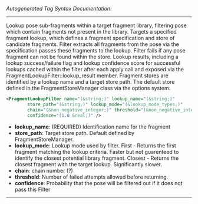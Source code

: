 <!-- THIS IS AN AUTOGENERATED FILE: Don't edit it directly, instead change the schema definition in the code itself. -->

_Autogenerated Tag Syntax Documentation:_

---
Lookup pose sub-fragments within a target fragment library, filtering pose which contain fragments not present in the library. Targets a specified fragment lookup, which defines a fragment specification and store of candidate fragments. Filter extracts all fragments from the pose via the specification passes these fragments to the lookup. Filter fails if any pose fragment can not be found within the store. Lookup results, including a lookup success/failure flag and lookup confidence score for successful lookups cached within the filter after each apply call and exposed via the FragmentLookupFilter::lookup_result member. Fragment stores are identified by a lookup name and a target store path. The default store defined in the FragmentStoreManager class via the options system.

```xml
<FragmentLookupFilter name="(&string;)" lookup_name="(&string;)"
        store_path="(&string;)" lookup_mode="(&lookup_mode_types;)"
        chain="(&non_negative_integer;)" threshold="(&non_negative_integer;)"
        confidence="(1.0 &real;)" />
```

-   **lookup_name**: (REQUIRED) Identification name for the fragment
-   **store_path**: Target store path. Default defined by FragmentStoreManager.
-   **lookup_mode**: Lookup mode used by filter. First - Returns the first fragment matching the lookup criteria.  Faster but not guarenteed to identify the closest potential library fragment. Closest - Returns the closest fragment with the target lookup. Significantly slower.
-   **chain**: chain number (?)
-   **threshold**: Number of failed attempts allowed before returning.
-   **confidence**: Probability that the pose will be filtered out if it does not pass this Filter

---
